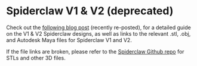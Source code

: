 # Spiderclaw V1 & V2 (deprecated)

Check out the [following blog post](http://openbci.com/community/spiderclaw-v2-deprecated/) (recently re-posted), for a detailed guide on the V1 & V2 Spiderclaw designs, as well as links to the relevant .stl, .obj, and Autodesk Maya files for Spiderclaw V1 and V2.

If the file links are broken, please refer to the [Spiderclaw Github repo](https://github.com/OpenBCI/Spiderclaw) for STLs and other 3D files.
